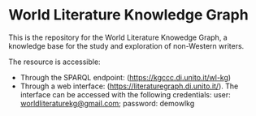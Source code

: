 # World Literature Knowledge Graph

This is the repository for the World Literature Knowedge Graph, a knowledge base for the study and exploration of non-Western writers.

The resource is accessible:

* Through the SPARQL endpoint: (https://kgccc.di.unito.it/wl-kg)
* Through a web interface: (https://literaturegraph.di.unito.it/). The interface can be accessed with the following credentials: user: worldliteraturekg@gmail.com; password: demowlkg
